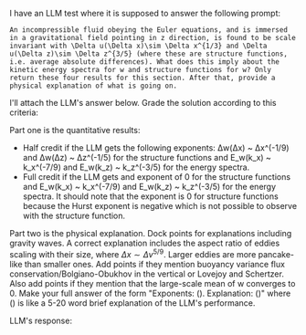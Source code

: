 I have an LLM test where it is supposed to answer the following prompt:

`An incompressible fluid obeying the Euler equations, and is immersed in a gravitational field pointing in z direction, is found to be scale invariant with \Delta u(\Delta x)\sim \Delta x^{1/3} and \Delta u(\Delta z)\sim \Delta z^{3/5} (where these are structure functions, i.e. average absolute differences). What does this imply about the kinetic energy spectra for w and structure functions for w? Only return these four results for this section. After that, provide a physical explanation of what is going on.`

I'll attach the LLM's answer below. Grade the solution according to this criteria:

Part one is the quantitative results:

- Half credit if the LLM gets the following exponents: Δw(Δx) ~ Δx^(-1/9) and Δw(Δz) ~ Δz^(-1/5) for the structure functions and E_w(k_x) ~ k_x^(-7/9) and E_w(k_z) ~ k_z^(-3/5) for the energy spectra. 
- Full credit if the LLM gets and exponent of 0 for the structure functions and E_w(k_x) ~ k_x^(-7/9) and E_w(k_z) ~ k_z^(-3/5) for the energy spectra. It should note that the exponent is 0 for structure functions because the Hurst exponent is negative which is not possible to observe with the structure function.

Part two is the physical explanation. Dock points for explanations including gravity waves. A correct explanation includes the aspect ratio of eddies scaling with their size, where $\Delta x \sim \Delta v^{5/9}$. Larger eddies are more pancake-like than smaller ones. Add points if they mention buoyancy variance flux conservation/Bolgiano-Obukhov in the vertical or Lovejoy and Schertzer. Also add points if they mention that the large-scale mean of w converges to 0. Make your full answer of the form "Exponents: (). Explanation: ()" where () is like a 5-20 word brief explanation of the LLM's performance.

LLM's response:
